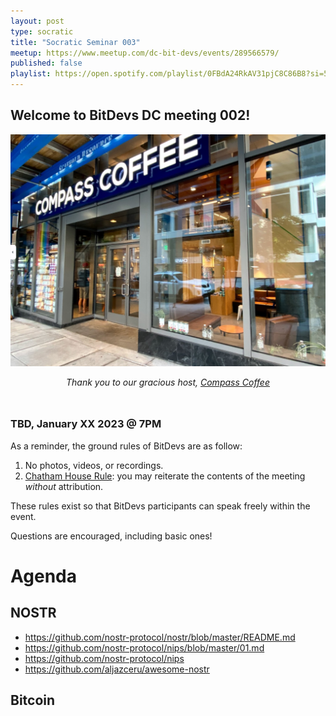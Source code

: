 ```yaml
---
layout: post
type: socratic
title: "Socratic Seminar 003"
meetup: https://www.meetup.com/dc-bit-devs/events/289566579/
published: false
playlist: https://open.spotify.com/playlist/0FBdA24RkAV31pjC8C86B8?si=52481d7b10b74975
---
```


## Welcome to BitDevs DC meeting 002!

![compass](img/002-compass.png)


<div style="text-align: center; margin-bottom: 3rem;">
<i>Thank you to our gracious host, <a href="https://www.compasscoffee.com/products/bitcoin-blend?variant=39564113477728">Compass
Coffee</a></i>
</div>


### TBD, January XX 2023 @ 7PM

As a reminder, the ground rules of BitDevs are as follow:

1. No photos, videos, or recordings.
2. [Chatham House Rule](https://en.wikipedia.org/wiki/Chatham_House_Rule): you may
   reiterate the contents of the meeting *without* attribution.


These rules exist so that BitDevs participants can speak freely
within the event.

Questions are encouraged, including basic ones!

# Agenda

## NOSTR
  - https://github.com/nostr-protocol/nostr/blob/master/README.md
  - https://github.com/nostr-protocol/nips/blob/master/01.md
  - https://github.com/nostr-protocol/nips
  - https://github.com/aljazceru/awesome-nostr


## Bitcoin


